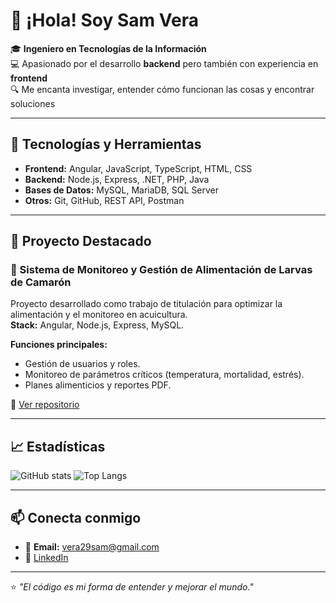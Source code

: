 # 👋 ¡Hola! Soy Sam Vera

🎓 **Ingeniero en Tecnologías de la Información**  
💻 Apasionado por el desarrollo **backend** pero también con experiencia en **frontend**  
🔍 Me encanta investigar, entender cómo funcionan las cosas y encontrar soluciones

---

## 🚀 Tecnologías y Herramientas
- **Frontend:** Angular, JavaScript, TypeScript, HTML, CSS
- **Backend:** Node.js, Express, .NET, PHP, Java
- **Bases de Datos:** MySQL, MariaDB, SQL Server
- **Otros:** Git, GitHub, REST API, Postman

---

## 📌 Proyecto Destacado
### 🦐 Sistema de Monitoreo y Gestión de Alimentación de Larvas de Camarón
Proyecto desarrollado como trabajo de titulación para optimizar la alimentación y el monitoreo en acuicultura.  
**Stack:** Angular, Node.js, Express, MySQL.

**Funciones principales:**
- Gestión de usuarios y roles.
- Monitoreo de parámetros críticos (temperatura, mortalidad, estrés).
- Planes alimenticios y reportes PDF.

📂 [Ver repositorio](https://github.com/tuusuario/tu-repo)

---

## 📈 Estadísticas
![GitHub stats](https://github-readme-stats.vercel.app/api?username=tuusuario&show_icons=true&theme=tokyonight)
![Top Langs](https://github-readme-stats.vercel.app/api/top-langs/?username=tuusuario&layout=compact&theme=tokyonight)

---

## 📫 Conecta conmigo
- 📧 **Email:** vera29sam@gmail.com  
- 💼 [LinkedIn](www.linkedin.com/in/samuel-vera-pozo-535a29376)

---

⭐ *"El código es mi forma de entender y mejorar el mundo."*

<!--
**SamVp29/SamVp29** is a ✨ _special_ ✨ repository because its `README.md` (this file) appears on your GitHub profile.

Here are some ideas to get you started:

- 🔭 I’m currently working on ...
- 🌱 I’m currently learning ...
- 👯 I’m looking to collaborate on ...
- 🤔 I’m looking for help with ...
- 💬 Ask me about ...
- 📫 How to reach me: ...
- 😄 Pronouns: ...
- ⚡ Fun fact: ...
-->
